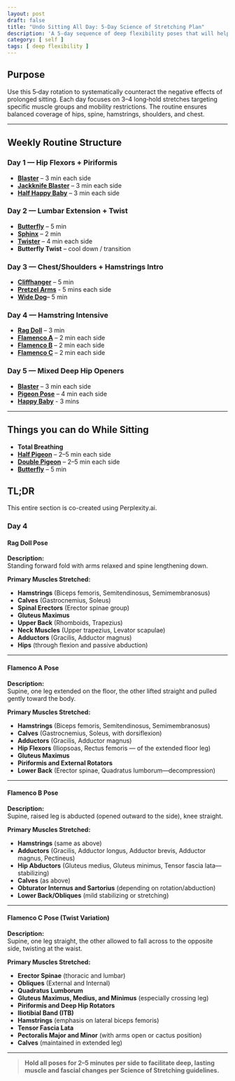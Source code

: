 ```yaml
---
layout: post
draft: false
title: "Undo Sitting All Day: 5-Day Science of Stretching Plan"
description: 'A 5-day sequence of deep flexibility poses that will help reverse the damage your body takes from sitting all day.'
category: [ self ]
tags: [ deep flexibility ]
---
```


## Purpose

Use this 5‑day rotation to systematically counteract the negative effects of prolonged sitting. Each day focuses on 3–4
long‑hold stretches targeting specific muscle groups and mobility restrictions. The routine ensures balanced coverage of
hips, spine, hamstrings, shoulders, and chest.

---

## Weekly Routine Structure

### Day 1 — Hip Flexors + Piriformis

- [**Blaster**](https://youtube.com/shorts/Nvy20NbOdII?feature=share) – 3 min each side
- [**Jackknife Blaster**](https://youtube.com/shorts/NimTkxmisP8?feature=share) – 3 min each side
- [**Half Happy Baby**](https://youtube.com/shorts/0Ar6hl5DBgk?feature=share) – 3 min each side

### Day 2 — Lumbar Extension + Twist

- [**Butterfly**](https://youtube.com/shorts/RQVhvsrA9OQ?feature=share) – 5 min
- [**Sphinx**](https://youtube.com/shorts/F3Ax16kIF7s?feature=share) – 2 min
- [**Twister**](https://youtube.com/shorts/eeEZFKGECQ0?feature=share) – 4 min each side
- **Butterfly Twist** – cool down / transition

### Day 3 — Chest/Shoulders + Hamstrings Intro

- [**Cliffhanger**](https://youtube.com/shorts/8b93l_BBSX8?feature=share) – 5 min
- [**Pretzel Arms**](https://youtube.com/shorts/vPqvD-a5qgo?feature=share) - 5 mins each side
- [**Wide Dog**](https://youtube.com/shorts/wqastIH5StE?feature=share)– 5 min

### Day 4 — Hamstring Intensive

- [**Rag Doll**](https://youtube.com/shorts/74gQu7OlSiA?feature=share) – 3 min
- [**Flamenco A**](https://youtube.com/shorts/WqcgSYBzgxU?feature=share) – 2 min each side
- [**Flamenco B**](https://youtube.com/shorts/962zigfXdIk?feature=share) – 2 min each side
- [**Flamenco C**](https://youtube.com/shorts/4WuJE2fd1rk?feature=share) – 2 min each side

### Day 5 — Mixed Deep Hip Openers

- [**Blaster**](https://youtube.com/shorts/Nvy20NbOdII?feature=share) – 3 min each side
- [**Pigeon Pose**](https://youtube.com/shorts/aGNJrrbM0eM?feature=share) – 4 min each side
- [**Happy Baby**](https://youtube.com/shorts/DvZQzBx-HX8?feature=share) - 3 mins

---

## Things you can do While Sitting

- **Total Breathing**
- [**Half Pigeon**](https://youtube.com/shorts/rAkCTgxvxr4?feature=share) – 2–5 min each side
- [**Double Pigeon**](https://youtube.com/shorts/1-5M2AvfpS0?feature=share) – 2–5 min each side  
- [**Butterfly**](https://youtube.com/shorts/RQVhvsrA9OQ?feature=share) – 5 min

## TL;DR

This entire section is co-created using Perplexity.ai.

### Day 4
#### Rag Doll Pose

**Description:**  
Standing forward fold with arms relaxed and spine lengthening down.

**Primary Muscles Stretched:**
* **Hamstrings** (Biceps femoris, Semitendinosus, Semimembranosus)
* **Calves** (Gastrocnemius, Soleus)
* **Spinal Erectors** (Erector spinae group)
* **Gluteus Maximus**
* **Upper Back** (Rhomboids, Trapezius)
* **Neck Muscles** (Upper trapezius, Levator scapulae)
* **Adductors** (Gracilis, Adductor magnus)
* **Hips** (through flexion and passive abduction)

---

#### Flamenco A Pose

**Description:**  
Supine, one leg extended on the floor, the other lifted straight and pulled gently toward the body.

**Primary Muscles Stretched:**
* **Hamstrings** (Biceps femoris, Semitendinosus, Semimembranosus)
* **Calves** (Gastrocnemius, Soleus, with dorsiflexion)
* **Adductors** (Gracilis, Adductor magnus)
* **Hip Flexors** (Iliopsoas, Rectus femoris — of the extended floor leg)
* **Gluteus Maximus**
* **Piriformis and External Rotators**
* **Lower Back** (Erector spinae, Quadratus lumborum—decompression)

---

#### Flamenco B Pose

**Description:**  
Supine, raised leg is abducted (opened outward to the side), knee straight.

**Primary Muscles Stretched:**
* **Hamstrings** (same as above)
* **Adductors** (Gracilis, Adductor longus, Adductor brevis, Adductor magnus, Pectineus)
* **Hip Abductors** (Gluteus medius, Gluteus minimus, Tensor fascia lata—stabilizing)
* **Calves** (as above)
* **Obturator Internus and Sartorius** (depending on rotation/abduction)
* **Lower Back/Obliques** (mild stabilizing or stretching)

---

#### Flamenco C Pose (Twist Variation)

**Description:**  
Supine, one leg straight, the other allowed to fall across to the opposite side, twisting at the waist.

**Primary Muscles Stretched:**
* **Erector Spinae** (thoracic and lumbar)
* **Obliques** (External and Internal)
* **Quadratus Lumborum**
* **Gluteus Maximus, Medius, and Minimus** (especially crossing leg)
* **Piriformis and Deep Hip Rotators**
* **Iliotibial Band (ITB)**
* **Hamstrings** (emphasis on lateral biceps femoris)
* **Tensor Fascia Lata**
* **Pectoralis Major and Minor** (with arms open or cactus position)
* **Calves** (maintained in extended leg)

---

> **Hold all poses for 2–5 minutes per side to facilitate deep, lasting muscle and fascial changes per Science of Stretching guidelines.**
